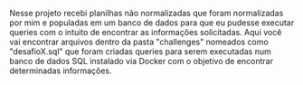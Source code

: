
Nesse projeto recebi planilhas não normalizadas que foram normalizadas por mim e populadas em um banco de dados para que eu pudesse executar queries com o intuito de encontrar as informações solicitadas. Aqui você vai encontrar arquivos dentro da pasta "challenges" nomeados como "desafioX.sql" que foram criadas queries para serem executadas num banco de dados SQL instalado via Docker com o objetivo de encontrar determinadas informações.    
